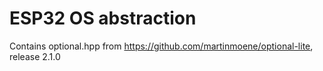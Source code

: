 ESP32 OS abstraction
=========================

Contains optional.hpp from https://github.com/martinmoene/optional-lite, release 2.1.0

